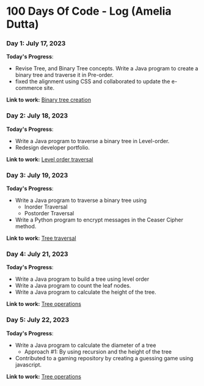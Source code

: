 # 100 Days Of Code - Log (Amelia Dutta)

### Day 1: July 17, 2023

**Today's Progress**: 
- Revise Tree, and Binary Tree concepts. Write a Java program to create a binary tree and traverse it in Pre-order.
- fixed the alignment using CSS and collaborated to update the e-commerce site.

**Link to work:** [Binary tree creation](https://github.com/amelia2802/Coding-Practice/blob/master/Trees/binaryTreeCreation.java)

### Day 2: July 18, 2023

**Today's Progress**: 
- Write a Java program to traverse a binary tree in Level-order.
- Redesign developer portfolio.

**Link to work:** [Level order traversal](https://github.com/amelia2802/Coding-Practice/blob/master/Trees/levelOrderTraversal.java)

### Day 3: July 19, 2023

**Today's Progress**: 
- Write a Java program to traverse a binary tree using
     - Inorder Traversal
     - Postorder Traversal 
- Write a Python program to encrypt messages in the Ceaser Cipher method.

**Link to work:** [Tree traversal](https://github.com/amelia2802/Coding-Practice/blob/master/Trees/treeTraversal.java)

### Day 4: July 21, 2023

**Today's Progress**: 
- Write a Java program to build a tree using level order
- Write a Java program to count the leaf nodes.
- Write a Java program to calculate the height of the tree.

**Link to work:** [Tree operations](https://github.com/amelia2802/Coding-Practice/blob/master/Trees/Readme.md)

### Day 5: July 22, 2023

**Today's Progress**: 
- Write a Java program to calculate the diameter of a tree
     - Approach #1: By using recursion and the height of the tree      
- Contributed to a gaming repository by creating a guessing game using javascript.

**Link to work:** [Tree operations](https://github.com/amelia2802/Coding-Practice/blob/master/Trees/Readme.md)
